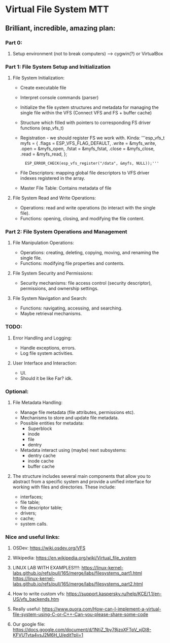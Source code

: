 # Virtual File System MTT

## Brilliant, incredible, amazing plan:

### Part 0:
1. Setup environment (not to break computers) --> cygwin(?) or VirtualBox

### Part 1: File System Setup and Initialization
1. File System Initialization:
    - Create executable file
    - Interpret console commands (parser)
    - Initialize the file system structures and metadata for managing the single file within the VFS (Connect VFS and FS + buffer cache)
    - Structure which filled with pointers to corresponding FS driver functions (esp_vfs_t)
    - Registration - we should register FS we work with. Kinda:
        '''esp_vfs_t myfs = {
            .flags = ESP_VFS_FLAG_DEFAULT,
            .write = &myfs_write,
            .open = &myfs_open,
            .fstat = &myfs_fstat,
            .close = &myfs_close,
            .read = &myfs_read,
            };

            ESP_ERROR_CHECK(esp_vfs_register("/data", &myfs, NULL));'''

    - File Descriptors: 
    mapping global file descriptors to VFS driver indexes registered in the array.

    - Master File Table: 
    Contains metadata of file
   
2. File System Read and Write Operations:
    - Operations: read and write operations (to interact with the single file).
    - Functions: opening, closing, and modifying the file content.

### Part 2: File System Operations and Management
1. File Manipulation Operations:
    - Operations: creating, deleting, copying, moving, and renaming the single file.
    - Functions: modifying file properties and contents.

2. File System Security and Permissions:
    - Security mechanisms: file access control (security descriptor), permissions, and ownership settings.

3. File System Navigation and Search:
    - Functions: navigating, accessing, and searching.
    - Maybe retrieval mechanisms.

### TODO:
1. Error Handling and Logging:
    - Handle exceptions, errors.
    - Log file system activities.

2. User Interface and Interaction:
    - UI.
    - Should it be like Far? idk.


### Optional: 
1. File Metadata Handling:
    - Manage file metadata  (file attributes, permissions etc).
    - Mechanisms to store and update file metadata.
    - Possible entities for metadata:
        - Superblock
        - inode
        - file
        - dentry
    - Metadata interact using (maybe) next subsystems: 
        - dentry cache
        - inode cache
        - buffer cache

2. The structure includes several main components that allow you to abstract from a specific system and provide a unified interface for working with files and directories. These include:
    - interfaces;
    - file table;
    - file descriptor table;
    - drivers;
    - cache;
    - system calls.

### Nice and useful links:
1. OSDev:
https://wiki.osdev.org/VFS

2. Wikipedia: 
https://en.wikipedia.org/wiki/Virtual_file_system

3. LINUX LAB WITH EXAMPLES!!!!:
https://linux-kernel-labs.github.io/refs/pull/165/merge/labs/filesystems_part1.html
https://linux-kernel-labs.github.io/refs/pull/165/merge/labs/filesystems_part2.html

4. How to write custom vfs:
https://support.kaspersky.ru/help/KCE/1.1/en-US/vfs_backends.htm

5. Really useful: 
https://www.quora.com/How-can-I-implement-a-virtual-file-system-using-C-or-C++-Can-you-please-share-some-code

6. Our google file:
https://docs.google.com/document/d/1NtjZ_1by78jzoXFTpV_xjDl8-KFVUTvta4vsJ2M6H_U/edit?pli=1